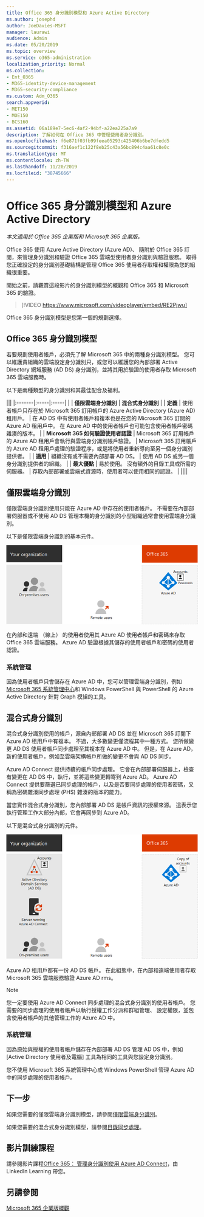 ```yaml
---
title: Office 365 身分識別模型和 Azure Active Directory
ms.author: josephd
author: JoeDavies-MSFT
manager: laurawi
audience: Admin
ms.date: 05/20/2019
ms.topic: overview
ms.service: o365-administration
localization_priority: Normal
ms.collection:
- Ent_O365
- M365-identity-device-management
- M365-security-compliance
ms.custom: Adm_O365
search.appverid:
- MET150
- MOE150
- BCS160
ms.assetid: 06a189e7-5ec6-4af2-94bf-a22ea225a7a9
description: 了解如何在 Office 365 中管理使用者身分識別。
ms.openlocfilehash: f6e871f03fb99feea05293c425406b6be7dfedd5
ms.sourcegitcommit: f316aef1c122f8eb25c43a56bc894c4aa61c8e0c
ms.translationtype: MT
ms.contentlocale: zh-TW
ms.lasthandoff: 11/20/2019
ms.locfileid: "38745666"
---
```

# <a name="office-365-identity-models-and-azure-active-directory"></a>Office 365 身分識別模型和 Azure Active Directory

*本文適用於 Office 365 企業版和 Microsoft 365 企業版。*

Office 365 使用 Azure Active Directory (Azure AD)、 隨附於 Office 365 訂閱，來管理身分識別和驗證 Office 365 雲端型使用者身分識別與驗證服務。 取得您正確設定的身分識別基礎結構是管理 Office 365 使用者存取權和權限為您的組織很重要。

開始之前，請觀賞這段影片的身分識別模型的概觀和 Office 365 和 Microsoft 365 的驗證。

> [!VIDEO https://www.microsoft.com/videoplayer/embed/RE2Pjwu]

Office 365 身分識別模型是您第一個的規劃選擇。

## <a name="office-365-identity-models"></a>Office 365 身分識別模型

若要規劃使用者帳戶，必須先了解 Microsoft 365 中的兩種身分識別模型。 您可以維護貴組織的雲端設定身分識別只，或您可以維護您的內部部署 Active Directory 網域服務 (AD DS) 身分識別，並將其用於驗證的使用者存取 Microsoft 365 雲端服務時。  

以下是兩種類型的身分識別和其最佳配合及福利。

|||
|:-------|:-----|:-----|
|  | **僅限雲端身分識別** | **混合式身分識別** |
| **定義** | 使用者帳戶只存在於 Microsoft 365 訂用帳戶的 Azure Active Directory (Azure AD) 租用戶。 | 在 AD DS 中有使用者帳戶和複本也是在您的 Microsoft 365 訂閱的 Azure AD 租用戶中。 在 Azure AD 中的使用者帳戶也可能包含使用者帳戶密碼雜湊的版本。 |
| **Microsoft 365 如何驗證使用者認證** | Microsoft 365 訂用帳戶的 Azure AD 租用戶會執行與雲端身分識別帳戶驗證。 | Microsoft 365 訂用帳戶的 Azure AD 租用戶處理的驗證程序，或是將使用者重新導向至另一個身分識別提供者。 |
| **適用** | 組織沒有或不需要內部部署 AD DS。 | 使用 AD DS 或另一個身分識別提供者的組織。 |
| **最大優點** | 易於使用。 沒有額外的目錄工具或所需的伺服器。 | 存取內部部署或雲端式資源時，使用者可以使用相同的認證。 |
||||

## <a name="cloud-only-identity"></a>僅限雲端身分識別

僅限雲端身分識別使用只能在 Azure AD 中存在的使用者帳戶。 不需要在內部部署伺服器或不使用 AD DS 管理本機的身分識別的小型組織通常會使用雲端身分識別。 

以下是僅限雲端身分識別的基本元件。
 
![](./media/about-office-365-identity/cloud-only-identity.png)

在內部和遠端 （線上） 的使用者使用其 Azure AD 使用者帳戶和密碼來存取 Office 365 雲端服務。 Azure AD 驗證根據其儲存的使用者帳戶和密碼的使用者認證。

### <a name="administration"></a>系統管理
因為使用者帳戶只會儲存在 Azure AD 中，您可以管理雲端身分識別，例如[Microsoft 365 系統管理中心](https://admin.microsoft.com)和 Windows PowerShell 與 PowerShell 的 Azure Active Directory 針對 Graph 模組的工具。 

## <a name="hybrid-identity"></a>混合式身分識別

混合式身分識別使用的帳戶，源自內部部署 AD DS 並在 Microsoft 365 訂閱下 Azure AD 租用戶中有複本。 不過，大多數變更僅流程其中一種方式。 您所做變更 AD DS 使用者帳戶同步處理至其複本在 Azure AD 中。 但是，在 Azure AD，新的使用者帳戶，例如至雲端架構帳戶所做的變更不會與 AD DS 同步。

Azure AD Connect 提供持續的帳戶同步處理。 它會在內部部署伺服器上，檢查有變更在 AD DS 中，執行，並將這些變更轉寄到 Azure AD。 Azure AD Connect 提供要篩選已同步處理的帳戶，以及是否要同步處理的使用者密碼，又稱為密碼雜湊同步處理 (PHS) 雜湊的版本的能力。

當您實作混合式身分識別，您內部部署 AD DS 是帳戶資訊的授權來源。 這表示您執行管理工作大部分內部，它會再同步到 Azure AD。 

以下是混合式身分識別的元件。

![](./media/about-office-365-identity/hybrid-identity.png)

Azure AD 租用戶都有一份 AD DS 帳戶。 在此組態中，在內部和遠端使用者存取 Microsoft 365 雲端服務驗證 Azure AD rms。

>[!Note]
>您一定要使用 Azure AD Connect 同步處理的混合式身分識別的使用者帳戶。 您需要的同步處理的使用者帳戶以執行授權工作分派和群組管理、 設定權限，並包含使用者帳戶的其他管理工作的 Azure AD 中。
>

### <a name="administration"></a>系統管理

因為原始與授權的使用者帳戶儲存在內部部署 AD DS 管理 AD DS 中，例如 [Active Directory 使用者及電腦] 工具為相同的工具與您設定身分識別。 

您不使用 Microsoft 365 系統管理中心或 Windows PowerShell 管理 Azure AD 中的同步處理的使用者帳戶。

## <a name="next-step"></a>下一步

如果您需要的僅限雲端身分識別模型，請參閱[僅限雲端身分識別](cloud-only-identities.md)。

如果您需要的混合式身分識別模型，請參閱[目錄同步處理](plan-for-directory-synchronization.md)。
  

## <a name="video-training"></a>影片訓練課程

請參閱影片課程[Office 365： 管理身分識別使用 Azure AD Connect](https://support.office.com/article/90991a1d-c0ab-479a-b413-35c9706f6fed.aspx)，由 LinkedIn Learning 帶您。

## <a name="see-also"></a>另請參閱

[Microsoft 365 企業版概觀](https://docs.microsoft.com/microsoft-365/enterprise/microsoft-365-overview)
